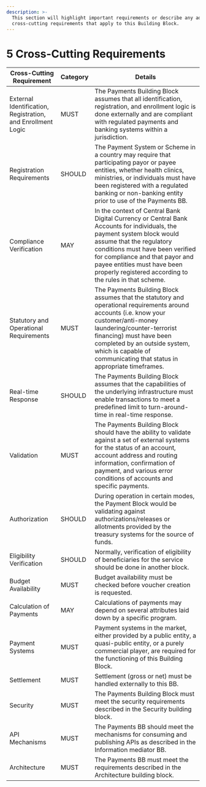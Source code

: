 ```yaml
---
description: >-
  This section will highlight important requirements or describe any additional
  cross-cutting requirements that apply to this Building Block.
---
```


# 5 Cross-Cutting Requirements

| Cross-Cutting Requirement                                   | Category | Details                                                                                                                                                                                                                                                                                                           |
| ----------------------------------------------------------- | -------- | ----------------------------------------------------------------------------------------------------------------------------------------------------------------------------------------------------------------------------------------------------------------------------------------------------------------- |
| External Identification, Registration, and Enrollment Logic | MUST     | The Payments Building Block assumes that all identification, registration, and enrollment logic is done externally and are compliant with regulated payments and banking systems within a jurisdiction.                                                                                                           |
| Registration Requirements                                   | SHOULD   | The Payment System or Scheme in a country may require that participating payor or payee entities, whether health clinics, ministries, or individuals must have been registered with a regulated banking or non-banking entity prior to use of the Payments BB.                                                    |
| Compliance Verification                                     | MAY      | In the context of Central Bank Digital Currency or Central Bank Accounts for individuals, the payment system block would assume that the regulatory conditions must have been verified for compliance and that payor and payee entities must have been properly registered according to the rules in that scheme. |
| Statutory and Operational Requirements                      | MUST     | The Payments Building Block assumes that the statutory and operational requirements around accounts (i.e. know your customer/anti-money laundering/counter-terrorist financing) must have been completed by an outside system, which is capable of communicating that status in appropriate timeframes.           |
| Real-time Response                                          | SHOULD   | The Payments Building Block assumes that the capabilities of the underlying infrastructure must enable transactions to meet a predefined limit to turn-around-time in real-time response.                                                                                                                         |
| Validation                                                  | MUST     | The Payments Building Block should have the ability to validate against a set of external systems for the status of an account, account address and routing information, confirmation of payment, and various error conditions of accounts and specific payments.                                                 |
| Authorization                                               | SHOULD   | During operation in certain modes, the Payment Block would be validating against authorizations/releases or allotments provided by the treasury systems for the source of funds.                                                                                                                                  |
| Eligibility Verification                                    | SHOULD   | Normally, verification of eligibility of beneficiaries for the service should be done in another block.                                                                                                                                                                                                           |
| Budget Availability                                         | MUST     | Budget availability must be checked before voucher creation is requested.                                                                                                                                                                                                                                         |
| Calculation of Payments                                     | MAY      | Calculations of payments may depend on several attributes laid down by a specific program.                                                                                                                                                                                                                        |
| Payment Systems                                             | MUST     | Payment systems in the market, either provided by a public entity, a quasi-public entity, or a purely commercial player, are required for the functioning of this Building Block.                                                                                                                                 |
| Settlement                                                  | MUST     | Settlement (gross or net) must be handled externally to this BB.                                                                                                                                                                                                                                                  |
| Security                                                    | MUST     | The Payments Building Block must meet the security requirements described in the Security building block.                                                                                                                                                                                                         |
| API Mechanisms                                              | MUST     | The Payments BB should meet the mechanisms for consuming and publishing APIs as described in the Information mediator BB.                                                                                                                                                                                         |
| Architecture                                                | MUST     | The Payments BB must meet the requirements described in the Architecture building block.                                                                                                                                                                                                                          |

